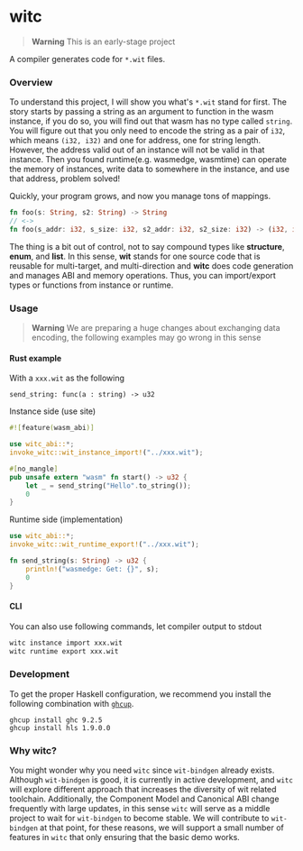 # witc

> **Warning**
> This is an early-stage project

A compiler generates code for `*.wit` files.

### Overview

To understand this project, I will show you what's `*.wit` stand for first. The story starts by passing a string as an argument to function in the wasm instance, if you do so, you will find out that wasm has no type called `string`. You will figure out that you only need to encode the string as a pair of `i32`, which means `(i32, i32)` and one for address, one for string length. However, the address valid out of an instance will not be valid in that instance. Then you found runtime(e.g. wasmedge, wasmtime) can operate the memory of instances, write data to somewhere in the instance, and use that address, problem solved!

Quickly, your program grows, and now you manage tons of mappings.

```rust
fn foo(s: String, s2: String) -> String
// <->
fn foo(s_addr: i32, s_size: i32, s2_addr: i32, s2_size: i32) -> (i32, i32)
```

The thing is a bit out of control, not to say compound types like **structure**, **enum**, and **list**. In this sense, **wit** stands for one source code that is reusable for multi-target, and multi-direction and **witc** does code generation and manages ABI and memory operations. Thus, you can import/export types or functions from instance or runtime.

### Usage

> **Warning**
> We are preparing a huge changes about exchanging data encoding, the following examples may go wrong in this sense

#### Rust example

With a `xxx.wit` as the following

```wit
send_string: func(a : string) -> u32
```

Instance side (use site)

```rust
#![feature(wasm_abi)]

use witc_abi::*;
invoke_witc::wit_instance_import!("../xxx.wit");

#[no_mangle]
pub unsafe extern "wasm" fn start() -> u32 {
    let _ = send_string("Hello".to_string());
    0
}
```

Runtime side (implementation)

```rust
use witc_abi::*;
invoke_witc::wit_runtime_export!("../xxx.wit");

fn send_string(s: String) -> u32 {
    println!("wasmedge: Get: {}", s);
    0
}
```

#### CLI

You can also use following commands, let compiler output to stdout

```sh
witc instance import xxx.wit
witc runtime export xxx.wit
```

### Development

To get the proper Haskell configuration, we recommend you install the following combination with [`ghcup`](https://www.haskell.org/ghcup/).

```shell
ghcup install ghc 9.2.5
ghcup install hls 1.9.0.0
```

### Why witc?

You might wonder why you need `witc` since `wit-bindgen` already exists. Although `wit-bindgen` is good, it is currently in active development, and `witc` will explore different approach that increases the diversity of wit related toolchain. Additionally, the Component Model and Canonical ABI change frequently with large updates, in this sense `witc` will serve as a middle project to wait for `wit-bindgen` to become stable. We will contribute to `wit-bindgen` at that point, for these reasons, we will support a small number of features in `witc` that only ensuring that the basic demo works.
